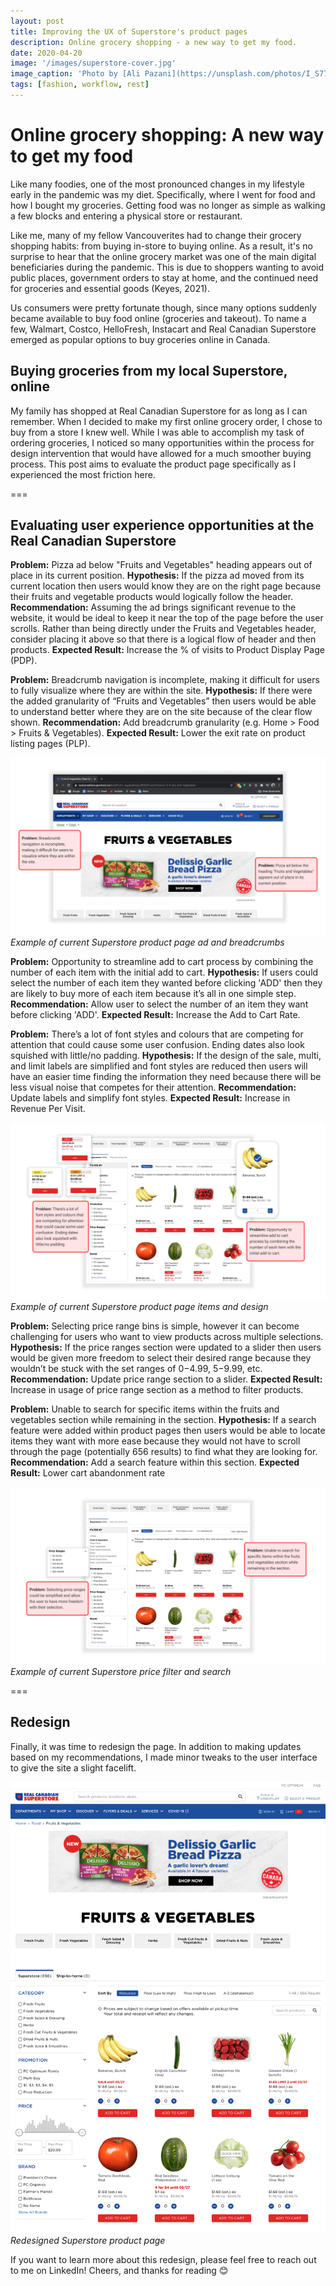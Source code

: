```yaml
---
layout: post
title: Improving the UX of Superstore's product pages 
description: Online grocery shopping - a new way to get my food. 
date: 2020-04-20
image: '/images/superstore-cover.jpg'
image_caption: 'Photo by [Ali Pazani](https://unsplash.com/photos/I_S774RnI3g) on [Unsplash](https://unsplash.com/)'
tags: [fashion, workflow, rest]
---
```


# Online grocery shopping: A new way to get my food

Like many foodies, one of the most pronounced changes in my lifestyle early in the pandemic was my diet. Specifically, where I went for food and how I bought my groceries. Getting food was no longer as simple as walking a few blocks and entering a physical store or restaurant. 

Like me, many of my fellow Vancouverites had to change their grocery shopping habits: from buying in-store to buying online. As a result, it's no surprise to hear that the online grocery market was one of the main digital beneficiaries during the pandemic. This is due to shoppers wanting to avoid public places, government orders to stay at home, and the continued need for groceries and essential goods (Keyes, 2021). 

Us consumers were pretty fortunate though, since many options suddenly became available to buy food online (groceries and takeout). To name a few, Walmart, Costco, HelloFresh, Instacart and Real Canadian Superstore emerged as popular options to buy groceries online in Canada.

## Buying groceries from my local Superstore, online

My family has shopped at Real Canadian Superstore for as long as I can remember. When I decided to make my first online grocery order, I chose to buy from a store I knew well. While I was able to accomplish my task of ordering groceries, I noticed so many opportunities within the process for design intervention that would have allowed for a much smoother buying process. This post aims to evaluate the product page specifically as I experienced the most friction here.

===
 
## Evaluating user experience opportunities at the Real Canadian Superstore

**Problem:** Pizza ad below "Fruits and Vegetables" heading appears out of place in its current position.
**Hypothesis:** If the pizza ad moved from its current location then users would know they are on the right page because their fruits and vegetable products would logically follow the header.
**Recommendation:** Assuming the ad brings significant revenue to the website, it would be ideal to keep it near the top of the page before the user scrolls. Rather than being directly under the Fruits and Vegetables header, consider placing it above so that there is a logical flow of header and then products.
**Expected Result:** Increase the % of visits to Product Display Page (PDP).

**Problem:** Breadcrumb navigation is incomplete, making it difficult for users to fully visualize where they are within the site.
**Hypothesis:** If there were the added granularity of “Fruits and Vegetables” then users would be able to understand better where they are on the site because of the clear flow shown.
**Recommendation:** Add breadcrumb granularity (e.g. Home > Food > Fruits & Vegetables).
**Expected Result:** Lower the exit rate on product listing pages (PLP).

<div class="gallery-box">
  <div class="gallery">
    <img src="/images/superstore-1.jpg" loading="lazy" alt="example">
  </div>
  <em>Example of current Superstore product page ad and breadcrumbs</a></em>
</div>

**Problem:** Opportunity to streamline add to cart process by combining the number of each item with the initial add to cart.
**Hypothesis:** If users could select the number of each item they wanted before clicking 'ADD' then they are likely to buy more of each item because it’s all in one simple step.
**Recommendation:** Allow user to select the number of an item they want before clicking 'ADD'.
**Expected Result:** Increase the Add to Cart Rate.

**Problem:** There’s a lot of font styles and colours that are competing for attention that could cause some user confusion. Ending dates also look squished with little/no padding.
**Hypothesis:** If the design of the sale, multi, and limit labels are simplified and font styles are reduced then users will have an easier time finding the information they need because there will be less visual noise that competes for their attention.
**Recommendation:** Update labels and simplify font styles.
**Expected Result:** Increase in Revenue Per Visit.

<div class="gallery-box">
  <div class="gallery">
    <img src="/images/superstore-2.jpg" loading="lazy" alt="example">
  </div>
  <em>Example of current Superstore product page items and design</a></em>
</div>

**Problem:** Selecting price range bins is simple, however it can become challenging for users who want to view products across multiple selections.
**Hypothesis:** If the price ranges section were updated to a slider then users would be given more freedom to select their desired range because they wouldn’t be stuck with the set ranges of $0-$4.99, $5-$9.99, etc.
**Recommendation:** Update price range section to a slider.
**Expected Result:** Increase in usage of price range section as a method to filter products.

**Problem:** Unable to search for specific items within the fruits and vegetables section while remaining in the section.
**Hypothesis:** If a search feature were added within product pages then users would be able to locate items they want with more ease because they would not have to scroll through the page (potentially 656 results) to find what they are looking for.
**Recommendation:** Add a search feature within this section.
**Expected Result:** Lower cart abandonment rate

<div class="gallery-box">
  <div class="gallery">
    <img src="/images/superstore-3.jpg" loading="lazy" alt="example">
  </div>
  <em>Example of current Superstore price filter and search</a></em>
</div>

===

## Redesign

Finally, it was time to redesign the page. In addition to making updates based on my recommendations, I made minor tweaks to the user interface to give the site a slight facelift.

<div class="gallery-box">
  <div class="gallery">
    <img src="/images/superstore-redesign.jpg" loading="lazy" alt="redesign">
  </div>
  <em>Redesigned Superstore product page</a></em>
</div>

If you want to learn more about this redesign, please feel free to reach out to me on LinkedIn! Cheers, and thanks for reading 😊